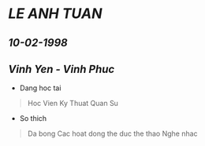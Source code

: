 # **_LE ANH TUAN_**
## _10-02-1998_
## _Vinh Yen - Vinh Phuc_
- Dang hoc tai 
>Hoc Vien Ky Thuat Quan Su
- So thich
>Da bong
>Cac hoat dong the duc the thao
>Nghe nhac